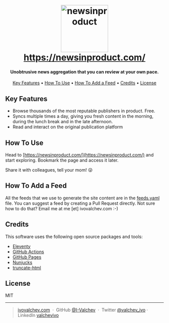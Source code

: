 
<h1 align="center">
  <br>
  <a href="https://newsinproduct.com/"><img src="https://i-valchev.github.io/productnews/assets/favicon.svg" alt="newsinproduct" width="150">
  <br>
  	https://newsinproduct.com/
  <br>
  </a>
</h1>

<h4 align="center">Unobtrusive news aggregation that you can review at your own pace.
</h4>

<p align="center">
  <a href="#key-features">Key Features</a> •
  <a href="#how-to-use">How To Use</a> •
  <a href="#how-to-add-a-feed">How To Add a Feed</a> •
  <a href="#credits">Credits</a> •
  <a href="#license">License</a>
</p>

<!-- ![screenshot]() -->

## Key Features

* Browse thousands of the most reputable publishers in product. Free.
* Syncs multiple times a day, giving you fresh content in the morning, during the lunch break and in the late afternoon.
* Read and interact on the original publication platform

## How To Use

Head to [https://newsinproduct.com/](https://newsinproduct.com/) and start exploring. Bookmark the page and access it later.

Share it with colleagues, tell your mom! 😜



## How To Add a Feed

All the feeds that we use to generate the site content are in the [feeds.yaml](https://github.com/I-Valchev/productnews/blob/main/feeds.yaml) file. You can suggest a feed by creating a Pull Request directly. Not sure how to do that? Email me at me [et] ivovalchev.com :-)



## Credits

This software uses the following open source packages and tools:

- [Eleventy](https://www.11ty.dev/)
- [GitHub Actions](https://github.com/features/actions)
- [GitHub Pages](https://pages.github.com/)
- [Nunjucks](https://mozilla.github.io/nunjucks/)
- [truncate-html](https://github.com/oe/truncate-html)


## License

MIT

---

> [ivovalchev.com](https://ivovalchev.com.com) &nbsp;&middot;&nbsp;
> GitHub [@I-Valchev](https://github.com/I-Valchev) &nbsp;&middot;&nbsp;
> Twitter [@valchev_ivo](https://twitter.com/valchev_ivo)&nbsp;&middot;&nbsp;
> LinkedIn [valchevivo](https://www.linkedin.com/in/valchevivo/)
